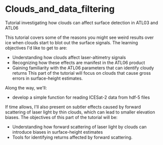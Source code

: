 # Clouds_and_data_filtering
Tutorial investigating how clouds can affect surface detection in ATL03 and ATL06

This tutorial covers some of the reasons you might see weird results over ice when clouds start to blot out the surface signals.  The learning objectives I'd like to get to are:
- Understanding how clouds affect laser-altimetry signals
- Recognizing how these effects are manifest in the ATL06 product
- Gaining familiarity with the ATL06 parameters that can identify cloudy returns
This part of the tutorial will focus on clouds that cause gross errors in surface-height estimates.  

Along the way, we'll:

- develop a simple function for reading ICESat-2 data from hdf-5 files

If time allows, I'll also present on subtler effects caused by forward scattering of laser light by thin clouds, which can lead to smaller elevation biases.  The objectives of this part of the tutorial will be:
- Understanding how forward scattering of laser light by clouds can introduce biases in surface-height estimates
- Tools for identifying returns affected by forward scattering.
